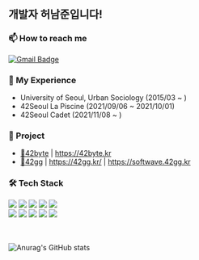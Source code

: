 ## 개발자 허남준입니다!

  
### 📫 How to reach me
[![Gmail Badge](https://img.shields.io/badge/Gmail-D14836?style=for-the-badge&logo=gmail&logoColor=white&link=mailto:namjun1084@gmail.com)](mailto:namjun1084@gmail.com)

### 📖 My Experience
+ University of Seoul, Urban Sociology (2015/03 ~ )
+ 42Seoul La Piscine (2021/09/06 ~ 2021/10/01)
+ 42Seoul Cadet (2021/11/08 ~ )

### 🎯 Project
+ [💬42byte](https://github.com/blind-42/42byte) | https://42byte.kr
+ [🏓42gg](https://github.com/42organization/42arcade.gg.client) | https://42gg.kr/ | https://softwave.42gg.kr

### 🛠 Tech Stack
<span>
<img src="https://img.shields.io/badge/JAVA-007396?style=for-the-badge&logo=java&logoColor=white">
<img src="https://img.shields.io/badge/spring-6DB33F?style=for-the-badge&logo=spring&logoColor=white">
<img src="https://img.shields.io/badge/spring_boot-6DB33F?style=for-the-badge&logo=spring_boot&logoColor=white">
<img src="https://img.shields.io/badge/spring_security-6DB33F?style=for-the-badge&logo=spring_security&logoColor=white">
<img src="https://img.shields.io/badge/nginx-009639?style=for-the-badge&logo=nginx&logoColor=white">
<br/>
<img src="https://img.shields.io/badge/apache_tomcat-F8DC75?style=for-the-badge&logo=apache_tomcat&logoColor=white">
<img src="https://img.shields.io/badge/linux-FCC624?style=for-the-badge&logo=linux&logoColor=black">
<img src="https://img.shields.io/badge/aws-232F3E?style=for-the-badge&logo=aws&logoColor=white">
<img src="https://img.shields.io/badge/mysql-4479A1?style=for-the-badge&logo=mysql&logoColor=white">
<img src="https://img.shields.io/badge/redis-DC382D?style=for-the-badge&logo=redis&logoColor=white">
</span>

<br/>
<br/>
<br/>

![Anurag's GitHub stats](https://github-readme-stats.vercel.app/api?username=nheo9143&show_icons=true&theme=스타일)
